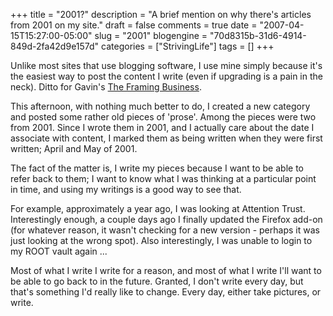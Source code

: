 +++
title = "2001?"
description = "A brief mention on why there's articles from 2001 on my site."
draft = false
comments = true
date = "2007-04-15T15:27:00-05:00"
slug = "2001"
blogengine = "70d8315b-31d6-4914-849d-2fa42d9e157d"
categories = ["StrivingLife"]
tags = []
+++

<p>
Unlike most sites that use blogging software, I use mine simply because it&#39;s the easiest way to post the content I write (even if upgrading is a pain in the neck).  Ditto for Gavin&#39;s <a href="http://framingbusiness.net/">The Framing Business</a>.
</p>
<!--more--><!--adsense-->
<p>
This afternoon, with nothing much better to do, I created a new category and posted some rather old pieces of &#39;prose&#39;. Among the pieces were two from 2001. Since I wrote them in 2001, and I actually care about the date I associate with content, I marked them as being written when they were first written; April and May of 2001.
</p>
<p>
The fact of the matter is, I write my pieces because I want to be able to refer back to them; I want to know what I was thinking at a particular point in time, and using my writings is a good way to see that.
</p>
<p>
For example, approximately a year ago, I was looking at Attention Trust. Interestingly enough, a couple days ago I finally updated the Firefox add-on (for whatever reason, it wasn&#39;t checking for a new version - perhaps it was just looking at the wrong spot). Also interestingly, I was unable to login to my ROOT vault again ...
</p>
<p>
Most of what I write I write for a reason, and most of what I write I&#39;ll want to be able to go back to in the future. Granted, I don&#39;t write every day, but that&#39;s something I&#39;d really like to change. Every day, either take pictures, or write.
</p>


